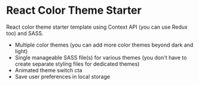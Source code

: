 # React Color Theme Starter

React color theme starter template using Context API (you can use Redux too) and SASS.

- Multiple color themes (you can add more color themes beyond dark and light)
- Single manageable SASS file(s) for various themes (you don't have to create separate styling files for dedicated themes)
- Animated theme switch cta
- Save user preferences in local storage